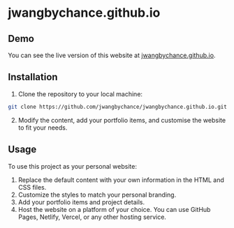 # jwangbychance.github.io

## Demo

You can see the live version of this website at [jwangbychance.github.io](https://jwangbychance.github.io/).

## Installation

1. Clone the repository to your local machine:

```bash
git clone https://github.com/jwangbychance/jwangbychance.github.io.git
```

2. Modify the content, add your portfolio items, and customise the website to fit your needs.

## Usage

To use this project as your personal website:

1. Replace the default content with your own information in the HTML and CSS files.
2. Customize the styles to match your personal branding.
3. Add your portfolio items and project details.
4. Host the website on a platform of your choice. You can use GitHub Pages, Netlify, Vercel, or any other hosting service.
